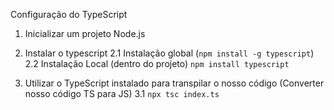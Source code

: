 Configuração do TypeScript

1. Inicializar um projeto Node.js

2. Instalar o typescript
    2.1 Instalação global (`npm install -g typescript`)
    2.2 Instalação Local (dentro do projeto) `npm install typescript`
3. Utilizar o TypeScript instalado para transpilar o nosso código (Converter nosso código TS para JS)
    3.1 `npx tsc index.ts`